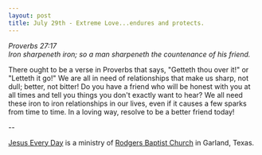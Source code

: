 ```yaml
---
layout: post
title: July 29th - Extreme Love...endures and protects.
---
```


_Proverbs 27:17  
Iron sharpeneth iron; so a man sharpeneth the countenance of his
friend._

There ought to be a verse in Proverbs that says, "Getteth thou over
it!" or "Letteth it go!" We are all in need of relationships that make
us sharp, not dull; better, not bitter! Do you have a friend who will
be honest with you at all times and tell you things you don't exactly
want to hear? We all need these iron to iron relationships in our
lives, even if it causes a few sparks from time to time. In a loving
way, resolve to be a better friend today!

 --

<a href=http://jesuseveryday.net>Jesus Every Day</a> is a ministry of <a href=http://rodgersbaptist.net>Rodgers Baptist Church</a> in Garland, Texas.

